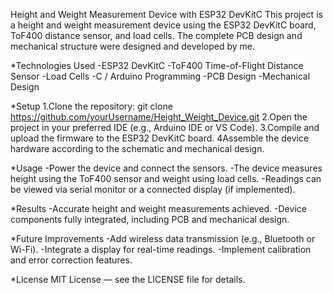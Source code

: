 Height and Weight Measurement Device with ESP32 DevKitC
This project is a height and weight measurement device using the ESP32 DevKitC board, ToF400 distance sensor, and load cells. The complete PCB design and mechanical structure were designed and developed by me.

*Technologies Used
-ESP32 DevKitC
-ToF400 Time-of-Flight Distance Sensor
-Load Cells
-C / Arduino Programming
-PCB Design
-Mechanical Design


*Setup
1.Clone the repository:
git clone https://github.com/yourUsername/Height_Weight_Device.git
2.Open the project in your preferred IDE (e.g., Arduino IDE or VS Code).
3.Compile and upload the firmware to the ESP32 DevKitC board.
4Assemble the device hardware according to the schematic and mechanical design.


*Usage
-Power the device and connect the sensors.
-The device measures height using the ToF400 sensor and weight using load cells.
-Readings can be viewed via serial monitor or a connected display (if implemented).


*Results
-Accurate height and weight measurements achieved.
-Device components fully integrated, including PCB and mechanical design.


*Future Improvements
-Add wireless data transmission (e.g., Bluetooth or Wi-Fi).
-Integrate a display for real-time readings.
-Implement calibration and error correction features.

*License
MIT License — see the LICENSE file for details.
